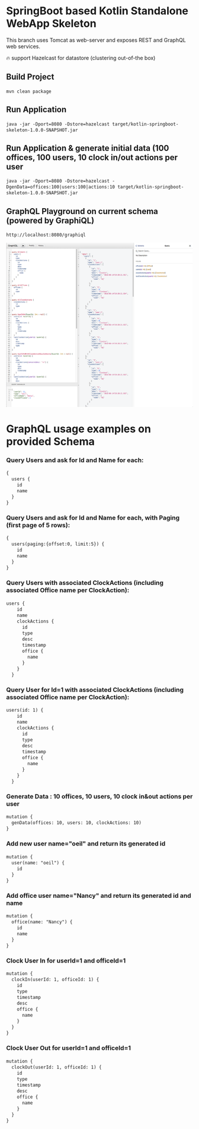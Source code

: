 # SpringBoot based Kotlin Standalone WebApp Skeleton

This branch uses Tomcat as web-server and exposes REST and GraphQL web services.

:fire: support Hazelcast for datastore (clustering out-of-the box)

## Build Project
```
mvn clean package
```

## Run Application
```
java -jar -Dport=8080 -Dstore=hazelcast target/kotlin-springboot-skeleton-1.0.0-SNAPSHOT.jar
```

## Run Application & generate initial data (100 offices, 100 users, 10 clock in/out actions per user
```
java -jar -Dport=8080 -Dstore=hazelcast -DgenData=offices:100|users:100|actions:10 target/kotlin-springboot-skeleton-1.0.0-SNAPSHOT.jar
```

## GraphQL Playground on current schema (powered by GraphiQL)
```
http://localhost:8080/graphiql
```
![Image of Graphiql](./graphiql-sample01.png)


# GraphQL usage examples on provided Schema
### Query Users and ask for Id and Name for each:
```
{
  users {
    id
    name
  }
}
```

### Query Users and ask for Id and Name for each, with Paging (first page of 5 rows):
```
{
  users(paging:{offset:0, limit:5}) {
    id
    name
  }
}
```

### Query Users with associated ClockActions (including associated Office name per ClockAction):
```
users {
    id
    name
    clockActions {
      id
      type
      desc
      timestamp
      office {
        name
      }
    }
  }
```

### Query User for Id=1 with associated ClockActions (including associated Office name per ClockAction):
```
users(id: 1) {
    id
    name
    clockActions {
      id
      type
      desc
      timestamp
      office {
        name
      }
    }
  }
```

### Generate Data : 10 offices, 10 users, 10 clock in&out actions per user
```
mutation {
  genData(offices: 10, users: 10, clockActions: 10)
}
```

### Add new user name="oeil" and return its generated id
```
mutation {
  user(name: "oeil") {
    id
  }
}
```

### Add office user name="Nancy" and return its generated id and name
```
mutation {
  office(name: "Nancy") {
    id
    name
  }
}
```

### Clock User In for userId=1 and officeId=1
```
mutation {
  clockIn(userId: 1, officeId: 1) {
    id
    type
    timestamp
    desc
    office {
      name
    }
  }
}
```
### Clock User Out for userId=1 and officeId=1
```
mutation {
  clockOut(userId: 1, officeId: 1) {
    id
    type
    timestamp
    desc
    office {
      name
    }
  }
}
```

